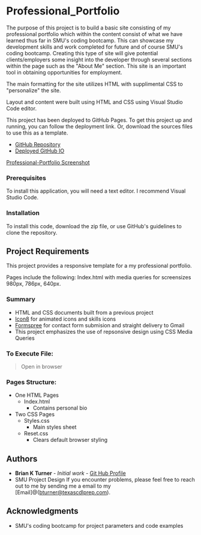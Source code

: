 # Professional_Portfolio

The purpose of this project is to build a basic site consisting of my professional portfolio which within the content consist of what we have learned thus far in SMU's coding bootcamp. This can showcase my development skills and work completed for future and of course SMU's coding bootcamp. Creating this type of site will give potential clients/employers some insight into the developer through several sections within the page such as the "About Me" section. This site is an important tool in obtaining opportunities for employment.

The main formatting for the site utilizes HTML with supplimental CSS to "personalize" the site.

Layout and content were built using HTML and CSS using Visual Studio Code editor.

This project has been deployed to GitHub Pages. To get this project up and running, you can follow the deployment link. Or, download the sources files to use this as a template.

- [GitHub Repository](https://github.com/bkturner1220/Professional_Portfolio)
- [Deployed GitHub IO](https://bkturner1220.github.io/Professional_Portfolio/)

[Professional-Portfolio Screenshot](BrianTurner-Shot.jpg)

### Prerequisites

To install this application, you will need a text editor. I recommend Visual Studio Code.

### Installation

To install this code, download the zip file, or use GitHub's guidelines to clone the repository.

## Project Requirements

This project provides a responsive template for a my professional portfolio.

Pages include the following: Index.html with media queries for screensizes 980px, 786px, 640px.

### Summary

- HTML and CSS documents built from a previous project
- [Icon8](https://icons8.com/) for animated icons and skills icons
- [Formspree](https://formspree.io/) for contact form submision and straight delivery to Gmail
- This project emphasizes the use of repsonsive design using CSS Media Queries

### To Execute File:

> Open in browser

### Pages Structure:

- One HTML Pages
  - Index.html
    - Contains personal bio
- Two CSS Pages
  - Styles.css
    - Main styles sheet
  - Reset.css
    - Clears default browser styling

## Authors

- **Brian K Turner** - _Initial work_ - [Git Hub Profile](https://github.com/bkturner1220)
- SMU Project Design
  If you encounter problems, please feel free to reach out to me by sending me a email to my [Email]@(bturner@texascdlprep.com).

## Acknowledgments

- SMU's coding bootcamp for project parameters and code examples
